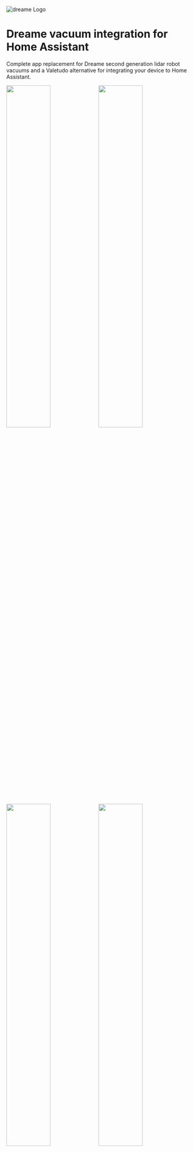 ![dreame Logo](https://cdn.shopify.com/s/files/1/0302/5276/1220/files/rsz_logo_-01_400x_2ecfe8c0-2756-4bd1-a3f4-593b1f73e335_284x.jpg "dreame Logo")

# Dreame vacuum integration for Home Assistant

Complete app replacement for Dreame second generation lidar robot vacuums and a Valetudo alternative for integrating your device to Home Assistant.

<img src="https://raw.githubusercontent.com/Tasshack/dreame-vacuum/master/docs/media/map.png" width="48%"><img src="https://raw.githubusercontent.com/Tasshack/dreame-vacuum/master/docs/media/map_app.png" width="48%">

<img src="https://raw.githubusercontent.com/Tasshack/dreame-vacuum/master/docs/media/settings.png" width="48%"><img src="https://raw.githubusercontent.com/Tasshack/dreame-vacuum/master/docs/media/settings_app.png" width="48%">

## Features
All features completely reverse engineered from the official Mi Home app RN plugin for Z10 Pro with firmware version 1156.

- [Auto generated device entities](https://github.com/Tasshack/dreame-vacuum/blob/master/docs/entities.md)
- [Live and multi floor map support](https://github.com/Tasshack/dreame-vacuum/blob/master/docs/map.md)
- [Customized room cleaning entities](https://github.com/Tasshack/dreame-vacuum/blob/master/docs/room_entities.md)
- [Services for device and map with examples](https://github.com/Tasshack/dreame-vacuum/blob/master/docs/services.md)
- [Persistent notifications and error reporting](https://github.com/Tasshack/dreame-vacuum/blob/master/docs/notifications.md)
- [Valetudo map card support](#with-valetudo-map-card)
- Onboard scheduling support *(Coming soon)*

## Supported Devices

- `dreame.vacuum.p2028` *(Z10 Pro)*
- `dreame.vacuum.p2028a` *(L10 Plus)*
- `dreame.vacuum.p2029` *(L10 Pro)*
- `dreame.vacuum.p2027` *(W10)*
- `dreame.vacuum.r2104` *(W10 Pro)*
- `dreame.vacuum.r2228` *(S10, L10s Ultra)*
- `dreame.vacuum.r2233` *(S10 Pro)*
- `dreame.vacuum.r2205` *(D10 Plus)*
- `dreame.vacuum.p2259` *(D9 Max)*
- `dreame.vacuum.p2187` *(D9 Pro)*
- `dreame.vacuum.p2150a` *(Mi Robot Vacuum-Mop 2 Ultra)*
- `dreame.vacuum.p2150b` *(Mi Robot Vacuum-Mop 2 Ultra Set)*
- `dreame.vacuum.p2157` *(MOVA L600)*
- `dreame.vacuum.p2156o` *(MOVA Z500)*
- `dreame.vacuum.p2156` 
- `dreame.vacuum.p2114o` 
- `dreame.vacuum.p2149o` 
- `dreame.vacuum.p2150o`
- *`More to be added later...`*


## Installation

### Manually

- Clone the repository to a folder called **custom_components** in your Home
Assistant root directory, e.g. `git clone https://github.com/tasshack/dreame-vacuum ~/.homeassistant/custom_components/dreame-vacuum`
- Restart Home Assistant


### Via [HACS](https://hacs.xyz/)
- Use this button: <a href="https://my.home-assistant.io/redirect/hacs_repository/?owner=Tasshack&repository=dreame-vacuum&category=integration" target="_blank"><img src="https://my.home-assistant.io/badges/hacs_repository.svg" alt="Open your Home Assistant instance and open a repository inside the Home Assistant Community Store." /></a> or:
  - Navigate to HACS -> Integrations -> Custom repositories -> Add
  - Set *Repository* to **https://github.com/tasshack/dreame-vacuum**
  - Set *Type* to **Integration**
  - Confirm form submission and the repository should be appended to the list
- Select and install **Dreame Vacuum** from the list
- Restart Home Assistant

## Configuration
- Use this button: <a href="https://my.home-assistant.io/redirect/config_flow_start/?domain=dreame_vacuum" target="_blank"><img src="https://my.home-assistant.io/badges/config_flow_start.svg" alt="Open your Home Assistant instance and start setting up a new integration." /></a> or:
  - Add the **Dreame Vacuum** integration in Settings -> Devices & Services -> Add Integration
  - Select **Dreame Vacuum** from the list
  - Confirm form submission
- Select configuration type:

    <img src="https://raw.githubusercontent.com/Tasshack/dreame-vacuum/master/docs/media/config_flow.png" width="550px">

    <a href="https://github.com/Tasshack/dreame-vacuum/blob/master/docs/map.md" target="_blank">About map feature</a>

- Enter required credentials according to the selected configuration type.
- Set your device name and integration settings:

    <img src="https://raw.githubusercontent.com/Tasshack/dreame-vacuum/master/docs/media/config_flow_settings.png" width="350px">

    <a href="https://github.com/Tasshack/dreame-vacuum/blob/master/docs/notifications.md" target="_blank">About notifications feature</a><br><a href="https://github.com/Tasshack/dreame-vacuum/blob/master/docs/map.md#color-schemes" target="_blank">About map color schemes</a>
- Navigate to device page for disabling or enabling entities that you want to use.

    <a href="https://github.com/Tasshack/dreame-vacuum/blob/master/docs/entities.md" target="_blank">About entities</a>
 
## How to Use

Integration is compatible with all available Lovelace vacuum cards but if you want to use zone cleaning feature you can prefer the Xiaomi Vacuum Card.

#### With [Xiaomi Vacuum Map Card](https://github.com/PiotrMachowski/lovelace-xiaomi-vacuum-map-card)
 > Template for room and zone cleaning.
<a href="https://my.home-assistant.io/redirect/developer_template/" target="_blank"><img src="https://my.home-assistant.io/badges/developer_template.svg" alt="Open your Home Assistant instance and show your template developer tools." /></a>
```yaml
{# ----------------- PROVIDE YOUR OWN ENTITY IDS HERE ----------------- #}
{% set camera_entity = "camera." %}
{% set vacuum_entity = "vacuum." %}
{# ------------------- DO NOT CHANGE ANYTHING BELOW ------------------- #}
{% set attributes = states[camera_entity].attributes %}

type: custom:xiaomi-vacuum-map-card
vacuum_platform: default
entity: {{ vacuum_entity }}
map_source:
  camera: {{ camera_entity }}
calibration_source:
  camera: true
map_modes:
  - template: vacuum_clean_zone
    max_selections: 10
    repeats_type: EXTERNAL
    max_repeats: 3
    service_call_schema:
      service: dreame_vacuum.vacuum_clean_zone
      service_data:
        entity_id: '[[entity_id]]'
        zone: '[[selection]]'
        repeats: '[[repeats]]'
  - template: vacuum_clean_segment
    repeats_type: EXTERNAL
    max_repeats: 3
    service_call_schema:
      service: dreame_vacuum.vacuum_clean_segment
      service_data:
        entity_id: '[[entity_id]]'
        segments: '[[selection]]'
        repeats: '[[repeats]]'
    predefined_selections:
{%- for room_id in attributes.rooms | default([]) %}
{%- set room = attributes.rooms[room_id] %}
      - id: {{room_id}}
        outline:
          - - {{room["x0"]}}
            - {{room["y0"]}}
          - - {{room["x0"]}}
            - {{room["y1"]}}
          - - {{room["x1"]}}
            - {{room["y1"]}}
          - - {{room["x1"]}}
            - {{room["y0"]}}
{%- endfor %}
```

#### With [Vacuum Card](https://github.com/denysdovhan/vacuum-card)

```yaml
type: custom:vacuum-card
entity: # Your vacuum entity
map: # Map Entity
map_refresh: 1
stats:
  default:
    - attribute: filter_left
      unit: '%'
      subtitle: Filter
    - attribute: side_brush_left
      unit: '%'
      subtitle: Side brush
    - attribute: main_brush_left
      unit: '%'
      subtitle: Main brush
    - attribute: sensor_dirty_left
      unit: '%'
      subtitle: Sensors
  cleaning:
    - attribute: cleaned_area
      unit: m²
      subtitle: Cleaned area
    - attribute: cleaning_time
      unit: min
      subtitle: Cleaning time
shortcuts:
  - name: Clean Room 1
    service: dreame_vacuum.vacuum_clean_segment
    service_data:
      entity_id: # Your vacuum entity
      segments: 1
    icon: mdi:sofa
  - name: Clean Room 2
    service: dreame_vacuum.vacuum_clean_segment
    service_data:
      entity_id: # Your vacuum entity
      segments: 2
    icon: mdi:bed-empty
  - name: Clean Room 3
    service: dreame_vacuum.vacuum_clean_segment
    service_data:
      entity_id: # Your vacuum entity
      segments: 3
    icon: mdi:silverware-fork-knife
```

#### With <a href="https://github.com/Hypfer/lovelace-valetudo-map-card" target="_blank">Valetudo Map Card</a>
 > Enable **Map Data** camera entity. 
<a href="https://my.home-assistant.io/redirect/entities/" target="_blank"><img src="https://my.home-assistant.io/badges/entities.svg" alt="Open your Home Assistant instance and show your entities." /></a>

```yaml
type: custom:valetudo-map-card
vacuum: # Your vacuum name not the entity id
rotate: 0 # Map rotation entity does not work on valetudo map card
dock_icon: mdi:lightning-bolt-circle
dock_color: rgb(105 178 141)
vacuum_color: rgb(110, 110, 110)
wall_color: rgb(159, 159, 159)
floor_color: rgb(221, 221, 221)
no_go_area_color: rgb(177, 0, 0)
no_mop_area_color: rgb(170, 47, 255)
virtual_wall_color: rgb(199, 0, 0)
virtual_wall_width: 1.5
currently_cleaned_zone_color: rgb(221, 221, 221)
path_color: rgb(255, 255, 255)
path_width: 1.5
segment_opacity: 1
segment_colors:
  - rgb(171, 199, 248)
  - rgb(249, 224, 125)
  - rgb(184, 227, 255)
  - rgb(184, 217, 141)
```

#### With <a href="https://github.com/benct/lovelace-xiaomi-vacuum-card" target="_blank">Xiaomi Vacuum Card</a> and Picture Entity Card
```yaml
type: picture-entity
entity: # Your vacuum entity
camera_image: # Your camera entity
show_state: false
show_name: false
camera_view: live
tap_action:
  action: none
hold_action:
  action: none
```

```yaml
type: custom:xiaomi-vacuum-card
entity: # Your vacuum entity
vendor: xiaomi
attributes:
  main_brush_life:
    label: 'Main Brush: '
    key: main_brush_left
    unit: '%'
    icon: mdi:car-turbocharger
  side_brush_life:
    label: 'Side Brush: '
    key: side_brush_left
    unit: '%'
    icon: mdi:pinwheel-outline
  filter_life:
    label: 'Filter: '
    key: filter_left
    unit: '%'
    icon: mdi:air-filter
  sensor_life:
    label: 'Sensor: '
    key: sensor_dirty_left
    unit: '%'
    icon: mdi:radar
  main_brush: false
  side_brush: false
  filter: false
  sensor: false

```

#### With Dreame Vacuum Card

*Coming Soon*

### Blueprints

- ##### [Disabling obstacle avoidance on selected room](https://github.com/Tasshack/dreame-vacuum/blob/master/blueprints/automation/disable_obstacle_avoidance_on_selected_room.yaml) 
    Line laser based 3D obstacle avoidance is great but it is affected from reflective surfaces can be found on kitchen or corridors. This integration exposes robots current room as entity so it can be used on automations.

    <a href="https://my.home-assistant.io/redirect/blueprint_import/?blueprint_url=https%3A%2F%2Fgithub.com%2FTasshack%2Fdreame-vacuum%2Fblob%2Fmaster%2Fblueprints%2Fautomation%2Fdisable_obstacle_avoidance_on_selected_room.yaml" target="_blank"><img src="https://my.home-assistant.io/badges/blueprint_import.svg" alt="Open your Home Assistant instance and show the blueprint import dialog with a specific blueprint pre-filled." /></a>

## To Do

- Events
- 2FA Notifications
- Map recovery support
- Schedule editing
- Cleaning history map support
- Map rendering and streaming optimizations
- Custom map color support
- AI Obstacle rendering support
- Support for non lidar Dreame vacuums
- Custom lovelace card for map editing

## Known Issues

- Current cleaning order is lost when custom cleaning sequence is disabled
- Remote control commands not working properly
- Translations are missing for states and config flow

## Contributing
Integrations is currently only available on English language and if want you use it on our language it would be very helpful to you to translate files on *translations* folder and share with us.

To submit your changes please fork this repository and open a pull request. 

## Thanks To

 - [xiaomi_vacuum](https://github.com/pooyashahidi/xiaomi_vacuum) by [@pooyashahidi](https://github.com/pooyashahidi)
 - [xiaomi_miot_raw](https://github.com/ha0y/xiaomi_miot_raw) by [@ha0y](https://github.com/ha0y)
 - [Home-Assistant-custom-components-Xiaomi-Cloud-Map-Extractor](https://github.com/PiotrMachowski/Home-Assistant-custom-components-Xiaomi-Cloud-Map-Extractor) by [@PiotrMachowski](https://github.com/PiotrMachowski)
 - [Valetudo](https://github.com/Hypfer/Valetudo) by [@Hypfer](https://github.com/Hypfer)


<a href="https://www.buymeacoffee.com/tasshack" target="_blank"><img src="https://bmc-cdn.nyc3.digitaloceanspaces.com/BMC-button-images/custom_images/orange_img.png" alt="Buy Me A Coffee" style="height: auto !important;width: auto !important;" ></a>
<a href="https://paypal.me/tasshackK" target="_blank"><img src="https://www.paypalobjects.com/webstatic/mktg/logo/pp_cc_mark_37x23.jpg" border="0" alt="PayPal Logo" style="height: auto !important;width: auto !important;"></a>